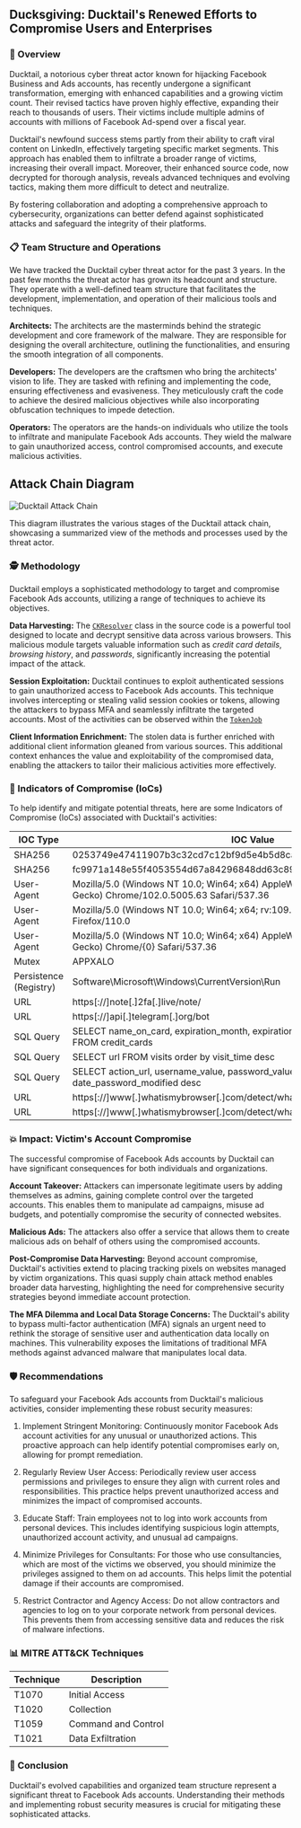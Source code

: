 ## Ducksgiving: Ducktail's Renewed Efforts to Compromise Users and Enterprises


### 🚨 Overview
Ducktail, a notorious cyber threat actor known for hijacking Facebook Business and Ads accounts, has recently undergone a significant transformation, emerging with enhanced capabilities and a growing victim count. Their revised tactics have proven highly effective, expanding their reach to thousands of users. Their victims include multiple admins of accounts with millions of Facebook Ad-spend over a fiscal year.


Ducktail's newfound success stems partly from their ability to craft viral content on LinkedIn, effectively targeting specific market segments. This approach has enabled them to infiltrate a broader range of victims, increasing their overall impact. Moreover, their enhanced source code, now decrypted for thorough analysis, reveals advanced techniques and evolving tactics, making them more difficult to detect and neutralize.


By fostering collaboration and adopting a comprehensive approach to cybersecurity, organizations can better defend against sophisticated attacks and safeguard the integrity of their platforms.




### 📋 Team Structure and Operations


We have tracked the Ducktail cyber threat actor for the past 3 years. In the past few months the threat actor has grown its headcount and structure. They operate with a well-defined team structure that facilitates the development, implementation, and operation of their malicious tools and techniques.


**Architects:** The architects are the masterminds behind the strategic development and core framework of the malware. They are responsible for designing the overall architecture, outlining the functionalities, and ensuring the smooth integration of all components.


**Developers:** The developers are the craftsmen who bring the architects' vision to life. They are tasked with refining and implementing the code, ensuring effectiveness and evasiveness. They meticulously craft the code to achieve the desired malicious objectives while also incorporating obfuscation techniques to impede detection.


**Operators:** The operators are the hands-on individuals who utilize the tools to infiltrate and manipulate Facebook Ads accounts. They wield the malware to gain unauthorized access, control compromised accounts, and execute malicious activities.


## Attack Chain Diagram


![Ducktail Attack Chain](https://raw.githubusercontent.com/appsworld/ducktail2.0/main/attack_diagram_vert.png)


This diagram illustrates the various stages of the Ducktail attack chain, showcasing a summarized view of the methods and processes used by the threat actor.


### 🕵️ Methodology


Ducktail employs a sophisticated methodology to target and compromise Facebook Ads accounts, utilizing a range of techniques to achieve its objectives.


**Data Harvesting:** The [`CKResolver`](https://github.com/appsworld/ducktail2.0/blob/main/SourceCode-Decrypted/iCollector.Job.Handler/CKResolver.cs#L14) class in the source code is a powerful tool designed to locate and decrypt sensitive data across various browsers. This malicious module targets valuable information such as *credit card details*, *browsing history*, and *passwords*, significantly increasing the potential impact of the attack.


**Session Exploitation:** Ducktail continues to exploit authenticated sessions to gain unauthorized access to Facebook Ads accounts. This technique involves intercepting or stealing valid session cookies or tokens, allowing the attackers to bypass MFA and seamlessly infiltrate the targeted accounts. Most of the activities can be observed within the [`TokenJob`](https://github.com/appsworld/ducktail2.0/blob/main/SourceCode-Decrypted/iCollector.Job.SocialJob/GetTokenJob.cs#L8)


**Client Information Enrichment:** The stolen data is further enriched with additional client information gleaned from various sources. This additional context enhances the value and exploitability of the compromised data, enabling the attackers to tailor their malicious activities more effectively.


### 🛑 Indicators of Compromise (IoCs)


To help identify and mitigate potential threats, here are some Indicators of Compromise (IoCs) associated with Ducktail's activities:


| IOC Type | IOC Value |
|---|---|
| SHA256 | 0253749e47411907b3c32cd7c12bf9d5e4b5d8ca8b972435c0669de300473545 |
| SHA256 | fc9971a148e55f4053554d67a84296848dd63c895d796426116a2dce9fc7d818 |
| User-Agent | Mozilla/5.0 (Windows NT 10.0; Win64; x64) AppleWebKit/537.36 (KHTML, like Gecko) Chrome/102.0.5005.63 Safari/537.36 |
| User-Agent | Mozilla/5.0 (Windows NT 10.0; Win64; x64; rv:109.0) Gecko/20100101 Firefox/110.0 |
| User-Agent | Mozilla/5.0 (Windows NT 10.0; Win64; x64) AppleWebKit/537.36 (KHTML, like Gecko) Chrome/{0} Safari/537.36 |
| Mutex | APPXALO |
| Persistence (Registry) | Software\\Microsoft\\Windows\\CurrentVersion\\Run |
| URL | https[://]note[.]2fa[.]live/note/ |
| URL | https[://]api[.]telegram[.]org/bot |
| SQL Query | SELECT name_on_card, expiration_month, expiration_year, card_number_encrypted FROM credit_cards |
| SQL Query | SELECT url FROM visits order by visit_time desc |
| SQL Query | SELECT action_url, username_value, password_value FROM logins order by date_password_modified desc |
| URL | https[://]www[.]whatismybrowser[.]com/detect/what-is-my-user-agent |
| URL | https[://]www[.]whatismybrowser[.]com/detect/what-is-my-ip-address|


### 💥 Impact: Victim's Account Compromise


The successful compromise of Facebook Ads accounts by Ducktail can have significant consequences for both individuals and organizations.


**Account Takeover:** Attackers can impersonate legitimate users by adding themselves as admins, gaining complete control over the targeted accounts. This enables them to manipulate ad campaigns, misuse ad budgets, and potentially compromise the security of connected websites.


**Malicious Ads:** The attackers also offer a service that allows them to create malicious ads on behalf of others using the compromised accounts.


**Post-Compromise Data Harvesting:** Beyond account compromise, Ducktail's activities extend to placing tracking pixels on websites managed by victim organizations. This quasi supply chain attack method enables broader data harvesting, highlighting the need for comprehensive security strategies beyond immediate account protection.


**The MFA Dilemma and Local Data Storage Concerns:** The Ducktail's ability to bypass multi-factor authentication (MFA) signals an urgent need to rethink the storage of sensitive user and authentication data locally on machines. This vulnerability exposes the limitations of traditional MFA methods against advanced malware that manipulates local data.




### 🛡️ Recommendations


To safeguard your Facebook Ads accounts from Ducktail's malicious activities, consider implementing these robust security measures:


1. Implement Stringent Monitoring: Continuously monitor Facebook Ads account activities for any unusual or unauthorized actions. This proactive approach can help identify potential compromises early on, allowing for prompt remediation.


2. Regularly Review User Access: Periodically review user access permissions and privileges to ensure they align with current roles and responsibilities. This practice helps prevent unauthorized access and minimizes the impact of compromised accounts.


3. Educate Staff: Train employees not to log into work accounts from personal devices. This includes identifying suspicious login attempts, unauthorized account activity, and unusual ad campaigns.


4. Minimize Privileges for Consultants: For those who use consultancies, which are most of the victims we observed, you should minimize the privileges assigned to them on ad accounts. This helps limit the potential damage if their accounts are compromised.


5. Restrict Contractor and Agency Access: Do not allow contractors and agencies to log on to your corporate network from personal devices. This prevents them from accessing sensitive data and reduces the risk of malware infections.


### 📊 MITRE ATT&CK Techniques


| Technique | Description |
|---|---|
| T1070 | Initial Access |
| T1020 | Collection |
| T1059 | Command and Control |
| T1021 | Data Exfiltration |


### 📝 Conclusion


Ducktail's evolved capabilities and organized team structure represent a significant threat to Facebook Ads accounts. Understanding their methods and implementing robust security measures is crucial for mitigating these sophisticated attacks.
